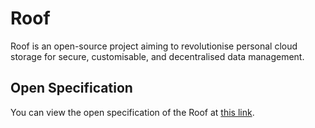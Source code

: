 # Roof
Roof is an open-source project aiming to revolutionise personal cloud storage for secure, customisable, and decentralised data management.

## Open Specification
You can view the open specification of the Roof at [this link](https://datafederationlab.org/the-roof/#open-specification).
